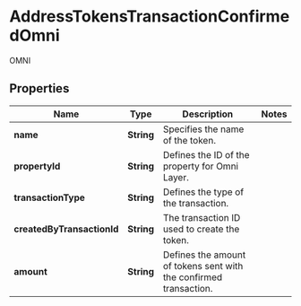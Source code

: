 

# AddressTokensTransactionConfirmedOmni

OMNI

## Properties

| Name | Type | Description | Notes |
|------------ | ------------- | ------------- | -------------|
|**name** | **String** | Specifies the name of the token. |  |
|**propertyId** | **String** | Defines the ID of the property for Omni Layer. |  |
|**transactionType** | **String** | Defines the type of the transaction. |  |
|**createdByTransactionId** | **String** | The transaction ID used to create the token. |  |
|**amount** | **String** | Defines the amount of tokens sent with the confirmed transaction. |  |



